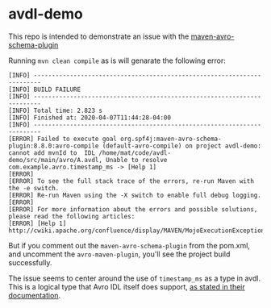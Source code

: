 # avdl-demo

This repo is intended to demonstrate an issue with the [maven-avro-schema-plugin](https://github.com/zolyfarkas/spf4j/tree/master/spf4j-avro-components/maven-avro-schema-plugin)

Running `mvn clean compile` as is will genarate the following error:

```
[INFO] ------------------------------------------------------------------------
[INFO] BUILD FAILURE
[INFO] ------------------------------------------------------------------------
[INFO] Total time: 2.823 s
[INFO] Finished at: 2020-04-07T11:44:28-04:00
[INFO] ------------------------------------------------------------------------
[ERROR] Failed to execute goal org.spf4j:maven-avro-schema-plugin:8.8.0:avro-compile (default-avro-compile) on project avdl-demo: cannot add mvnId to  IDL /home/mat/code/avdl-demo/src/main/avro/A.avdl, Unable to resolve com.example.avro.timestamp_ms -> [Help 1]
[ERROR]
[ERROR] To see the full stack trace of the errors, re-run Maven with the -e switch.
[ERROR] Re-run Maven using the -X switch to enable full debug logging.
[ERROR]
[ERROR] For more information about the errors and possible solutions, please read the following articles:
[ERROR] [Help 1] http://cwiki.apache.org/confluence/display/MAVEN/MojoExecutionException
```

But if you comment out the `maven-avro-schema-plugin` from the pom.xml, and uncomment the `avro-maven-plugin`, you'll see the project build successfully.

The issue seems to center around the use of `timestamp_ms` as a type in avdl. This is a logical type that Avro IDL itself does support, [as stated in their documentation](https://avro.apache.org/docs/current/idl.html).
